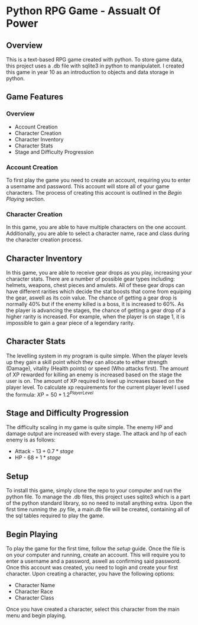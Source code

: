 # Python RPG Game - Assualt Of Power

## Overview
This is a text-based RPG game created with python. To store game data, this project uses a .db file with sqlite3 in python to manipulateit. I created this game in year 10 as an introduction to objects and data storage in python. 

## Game Features
### Overview
- Account Creation
- Character Creation
- Character Inventory
- Character Stats
- Stage and Difficulty Progression
### Account Creation
To first play the game you need to create an account, requiring you to enter a username and password. This account will store all of your game characters. The process of creating this account is outlined in the *Begin Playing* section.

### Character Creation
In this game, you are able to have multiple characters on the one account. Additionally, you are able to select a character name, race and class during the character creation process. 

## Character Inventory
In this game, you are able to receive gear drops as you play, increasing your character stats. There are a number of possible gear types including: helmets, weapons, chest pieces and amulets. All of these gear drops can have different rarities which decide the stat boosts that come from equiping the gear, aswell as its coin value. The chance of getting a gear drop is normally 40% but if the enemy killed is a boss, it is increased to 60%. As the player is advancing the stages, the chance of getting a gear drop of a higher rarity is increased. For example, when the player is on stage 1, it is impossible to gain a gear piece of a legendary rarity.

## Character Stats
The levelling system in my program is quite simple. When the player levels up they gain a skill point which they can allocate to either strength (Damage), vitality (Health points) or speed (Who attacks first). The amount of XP rewarded for killing an enemy is increased based on the stage the user is on. The amount of XP required to level up increases based on the player level. To calculate xp requirements for the current player level I used the formula:
$`XP = 50 * 1.2^{Player Level}`$    

## Stage and Difficulty Progression
The difficulty scaling in my game is quite simple. The enemy HP and damage output are increased with every stage. The attack and hp of each enemy is as follows:   
- Attack - $`13 + 0.7*stage`$
- HP - $`68 + 1 * stage`$

## Setup
To install this game, simply clone the repo to your computer and run the python file. To manage the .db files, this project uses sqlite3 which is a part of the python standard library, so no need to install anything extra. Upon the first time running the .py file, a main.db file will be created, containing all of the sql tables required to play the game.

## Begin Playing
To play the game for the first time, follow the *setup* guide. Once the file is on your computer and running, create an account. This will require you to enter a username and a password, aswell as confirming said password. Once this account was created, you need to login and create your first character. Upon creating a character, you have the following options:  
- Character Name
- Character Race
- Character Class

Once you have created a character, select this character from the main menu and begin playing.